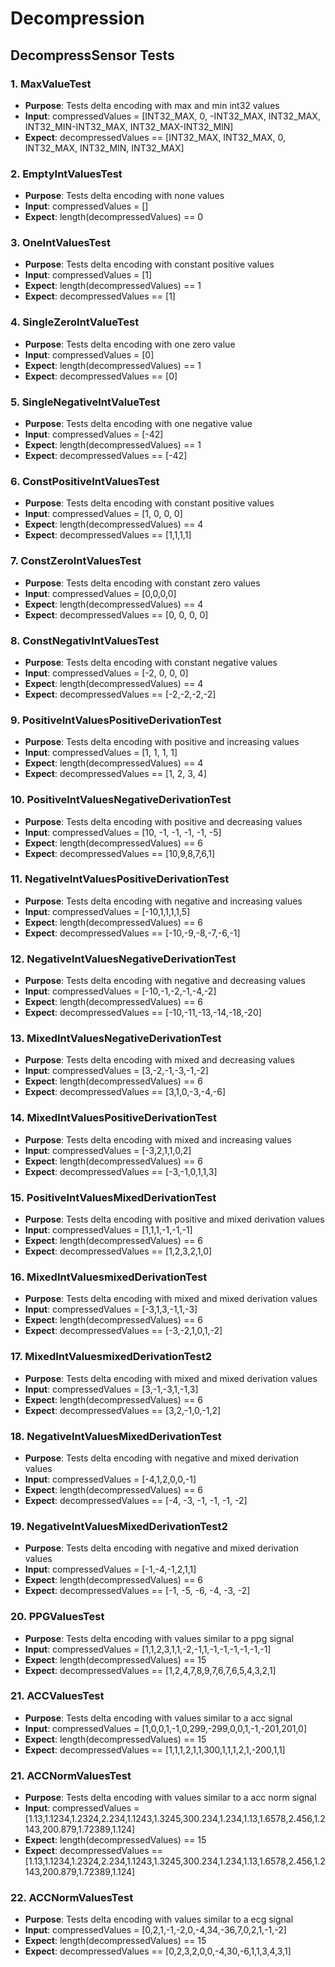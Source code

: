 # Decompression 

## DecompressSensor Tests

### 1. MaxValueTest

- **Purpose**: Tests delta encoding with max and min int32 values
- **Input**: compressedValues = [INT32_MAX, 0, -INT32_MAX, INT32_MAX, INT32_MIN-INT32_MAX, INT32_MAX-INT32_MIN]
- **Expect**: decompressedValues == [INT32_MAX, INT32_MAX, 0, INT32_MAX, INT32_MIN, INT32_MAX]

### 2. EmptyIntValuesTest

- **Purpose**: Tests delta encoding with none values
- **Input**: compressedValues = []
- **Expect**: length(decompressedValues) == 0

### 3. OneIntValuesTest

- **Purpose**: Tests delta encoding with constant positive values
- **Input**: compressedValues = [1]
- **Expect**: length(decompressedValues) == 1
- **Expect**: decompressedValues == [1]

### 4. SingleZeroIntValueTest

- **Purpose**: Tests delta encoding with one zero value
- **Input**: compressedValues = [0]
- **Expect**: length(decompressedValues) == 1
- **Expect**: decompressedValues == [0]

### 5. SingleNegativeIntValueTest

- **Purpose**: Tests delta encoding with one negative value
- **Input**: compressedValues = [-42]
- **Expect**: length(decompressedValues) == 1
- **Expect**: decompressedValues == [-42]

### 6. ConstPositiveIntValuesTest

- **Purpose**: Tests delta encoding with constant positive values
- **Input**: compressedValues = [1, 0, 0, 0]
- **Expect**: length(decompressedValues) == 4
- **Expect**: decompressedValues == [1,1,1,1]

### 7. ConstZeroIntValuesTest

- **Purpose**: Tests delta encoding with constant zero values
- **Input**: compressedValues = [0,0,0,0]
- **Expect**: length(decompressedValues) == 4
- **Expect**: decompressedValues == [0, 0, 0, 0]

### 8. ConstNegativIntValuesTest

- **Purpose**: Tests delta encoding with constant negative values
- **Input**: compressedValues = [-2, 0, 0, 0]
- **Expect**: length(decompressedValues) == 4
- **Expect**: decompressedValues == [-2,-2,-2,-2]

### 9. PositiveIntValuesPositiveDerivationTest

- **Purpose**: Tests delta encoding with positive and increasing values
- **Input**: compressedValues = [1, 1, 1, 1]
- **Expect**: length(decompressedValues) == 4 
- **Expect**: decompressedValues == [1, 2, 3, 4]

### 10. PositiveIntValuesNegativeDerivationTest

- **Purpose**: Tests delta encoding with positive and decreasing values
- **Input**: compressedValues = [10, -1, -1, -1, -1, -5]
- **Expect**: length(decompressedValues) == 6
- **Expect**: decompressedValues == [10,9,8,7,6,1]

### 11. NegativeIntValuesPositiveDerivationTest

- **Purpose**: Tests delta encoding with negative and increasing values
- **Input**: compressedValues = [-10,1,1,1,1,5]
- **Expect**: length(decompressedValues) == 6
- **Expect**: decompressedValues == [-10,-9,-8,-7,-6,-1]

### 12. NegativeIntValuesNegativeDerivationTest

- **Purpose**: Tests delta encoding with negative and decreasing values
- **Input**: compressedValues = [-10,-1,-2,-1,-4,-2]
- **Expect**: length(decompressedValues) == 6
- **Expect**: decompressedValues == [-10,-11,-13,-14,-18,-20]

### 13. MixedIntValuesNegativeDerivationTest

- **Purpose**: Tests delta encoding with mixed and decreasing values
- **Input**: compressedValues = [3,-2,-1,-3,-1,-2]
- **Expect**: length(decompressedValues) == 6
- **Expect**: decompressedValues == [3,1,0,-3,-4,-6] 

### 14. MixedIntValuesPositiveDerivationTest

- **Purpose**: Tests delta encoding with mixed and increasing values
- **Input**: compressedValues = [-3,2,1,1,0,2]
- **Expect**: length(decompressedValues) == 6
- **Expect**: decompressedValues == [-3,-1,0,1,1,3]

### 15. PositiveIntValuesMixedDerivationTest

- **Purpose**: Tests delta encoding with positive and mixed derivation values
- **Input**: compressedValues = [1,1,1,-1,-1,-1]
- **Expect**: length(decompressedValues) == 6
- **Expect**: decompressedValues == [1,2,3,2,1,0]

### 16. MixedIntValuesmixedDerivationTest

- **Purpose**: Tests delta encoding with mixed and mixed derivation values
- **Input**: compressedValues = [-3,1,3,-1,1,-3]
- **Expect**: length(decompressedValues) == 6
- **Expect**: decompressedValues == [-3,-2,1,0,1,-2]

### 17. MixedIntValuesmixedDerivationTest2

- **Purpose**: Tests delta encoding with mixed and mixed derivation values
- **Input**: compressedValues = [3,-1,-3,1,-1,3]
- **Expect**: length(decompressedValues) == 6
- **Expect**: decompressedValues == [3,2,-1,0,-1,2]

### 18. NegativeIntValuesMixedDerivationTest

- **Purpose**: Tests delta encoding with negative and mixed derivation values
- **Input**: compressedValues = [-4,1,2,0,0,-1]
- **Expect**: length(decompressedValues) == 6
- **Expect**: decompressedValues == [-4, -3, -1, -1, -1, -2]

### 19. NegativeIntValuesMixedDerivationTest2

- **Purpose**: Tests delta encoding with negative and mixed derivation values
- **Input**: compressedValues = [-1,-4,-1,2,1,1]
- **Expect**: length(decompressedValues) == 6
- **Expect**: decompressedValues == [-1, -5, -6, -4, -3, -2]

### 20. PPGValuesTest

- **Purpose**: Tests delta encoding with values similar to a ppg signal
- **Input**: compressedValues = [1,1,2,3,1,1,-2,-1,1,-1,-1,-1,-1,-1,-1]
- **Expect**: length(decompressedValues) == 15
- **Expect**: decompressedValues == [1,2,4,7,8,9,7,6,7,6,5,4,3,2,1]

### 21. ACCValuesTest

- **Purpose**: Tests delta encoding with values similar to a acc signal
- **Input**: compressedValues = [1,0,0,1,-1,0,299,-299,0,0,1,-1,-201,201,0]
- **Expect**: length(decompressedValues) == 15
- **Expect**: decompressedValues == [1,1,1,2,1,1,300,1,1,1,2,1,-200,1,1]

### 21. ACCNormValuesTest

- **Purpose**: Tests delta encoding with values similar to a acc norm signal
- **Input**: compressedValues = [1.13,1.1234,1.2324,2.234,1.1243,1.3245,300.234,1.234,1.13,1.6578,2.456,1.2143,200.879,1.72389,1.124]
- **Expect**: length(decompressedValues) == 15
- **Expect**: decompressedValues == [1.13,1.1234,1.2324,2.234,1.1243,1.3245,300.234,1.234,1.13,1.6578,2.456,1.2143,200.879,1.72389,1.124]

### 22. ACCNormValuesTest

- **Purpose**: Tests delta encoding with values similar to a ecg signal
- **Input**: compressedValues = [0,2,1,-1,-2,0,-4,34,-36,7,0,2,1,-1,-2]
- **Expect**: length(decompressedValues) == 15
- **Expect**: decompressedValues == [0,2,3,2,0,0,-4,30,-6,1,1,3,4,3,1]
